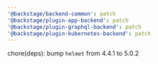 ```yaml
---
'@backstage/backend-common': patch
'@backstage/plugin-app-backend': patch
'@backstage/plugin-graphql-backend': patch
'@backstage/plugin-kubernetes-backend': patch
---
```


chore(deps): bump `helmet` from 4.4.1 to 5.0.2
